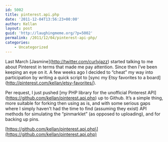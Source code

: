 ```yaml
---
id: 5002
title: pinterest.api.php
date: '2011-12-04T13:56:23+00:00'
author: Kellan
layout: post
guid: 'http://laughingmeme.org/?p=5002'
permalink: /2011/12/04/pinterest-api-php/
categories:
    - Uncategorized
---
```


Last March \[Jasmine\](http://twitter.com/curlyjazz) started talking to me about Pinterest in terms that made me pay attention. Since then I’ve been keeping an eye on it. A few weeks ago I decided to “cheat” my way into participation by writing a quick script to \[sync my Etsy favorites to a board\](http://pinterest.com/kellan/etsy-favorites/).

Per request, I just pushed \[my PHP library for the unofficial Pinterest API\](https://github.com/kellan/pinterest.api.php) up to Github. It’s a simple thing, more suitable for forking then using as is, and with some serious gaps where I simply haven’t had the time to find (assuming they exist) API methods for simulating the “pinmarklet” (as opposed to uploading), and for backing up pins.

\[https://github.com/kellan/pinterest.api.php\](https://github.com/kellan/pinterest.api.php)
